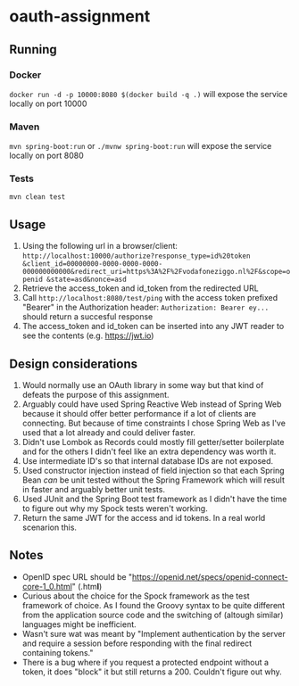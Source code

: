 # oauth-assignment

## Running

### Docker
`docker run -d -p 10000:8080 $(docker build -q .)` will expose the service locally on port 10000

### Maven
`mvn spring-boot:run` or `./mvnw spring-boot:run` will expose the service locally on port 8080

### Tests
`mvn clean test`

## Usage
1. Using the following url in a browser/client: `http://localhost:10000/authorize?response_type=id%20token
&client_id=00000000-0000-0000-0000-000000000000&redirect_uri=https%3A%2F%2Fvodafoneziggo.nl%2F&scope=openid
&state=asd&nonce=asd`
2. Retrieve the access_token and id_token from the redirected URL
3. Call `http://localhost:8080/test/ping` with the access token prefixed "Bearer" in the Authorization header:
`Authorization: Bearer ey...` should return a succesful response
4. The access_token and id_token can be inserted into any JWT reader to see the contents (e.g. https://jwt.io)

## Design considerations
1. Would normally use an OAuth library in some way but that kind of defeats the purpose of this assignment. 
2. Arguably could have used Spring Reactive Web instead of Spring Web because it should offer better performance
if a lot of clients are connecting. But because of time constraints I chose Spring Web as I've used that a lot already 
and could deliver faster.
3. Didn't use Lombok as Records could mostly fill getter/setter boilerplate and for the others I didn't feel like an 
extra dependency was worth it.
4. Use intermediate ID's so that internal database IDs are not exposed.
5. Used constructor injection instead of field injection so that each Spring Bean _can_ be unit tested without the 
Spring Framework which will result in faster and arguably better unit tests.
6. Used JUnit and the Spring Boot test framework as I didn't have the time to figure out why my Spock tests weren't 
working.
7. Return the same JWT for the access and id tokens. In a real world scenarion this.

## Notes
- OpenID spec URL should be "https://openid.net/specs/openid-connect-core-1_0.html" (.htm**l**)
- Curious about the choice for the Spock framework as the test framework of choice. As I found the Groovy syntax
to be quite different from the application source code and the switching of (altough similar) languages might be 
inefficient.
- Wasn't sure wat was meant by "Implement authentication by the server and require a session before responding with 
the final redirect containing tokens."
- There is a bug where if you request a protected endpoint without a token, it does "block" it but still returns a 200. 
Couldn't figure out why. 